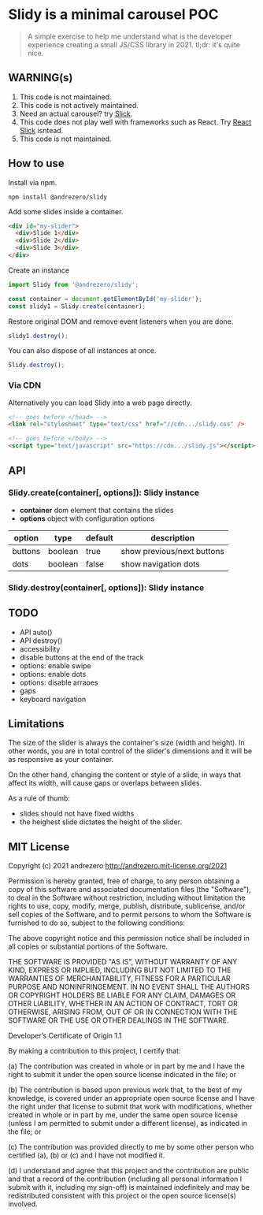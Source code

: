 # Slidy is a minimal carousel POC

> A simple exercise to help me understand what is the developer experience creating a small JS/CSS library in 2021. tl;dr: it's quite nice.

## WARNING(s)

1. This code is not maintained.
1. This code is not actively maintained.
1. Need an actual carousel? try [Slick](http://kenwheeler.github.io/slick/).
1. This code does not play well with frameworks such as React. Try [React Slick](https://react-slick.neostack.com/) isntead.
1. This code is not maintained.

## How to use

Install via npm.

```
npm install @andrezero/slidy
```

Add some slides inside a container.

```html
<div id="my-slider">
  <div>Slide 1</div>
  <div>Slide 2</div>
  <div>Slide 3</div>
</div>
```

Create an instance

```javascript
import Slidy from '@andrezero/slidy';

const container = document.getElementById('my-slider');
const slidy1 = Slidy.create(container);
```

Restore original DOM and remove event listeners when you are done.

```javascript
slidy1.destroy();
```

You can also dispose of all instances at once.

```javascript
Slidy.destroy();
```

### Via CDN

Alternatively you can load Slidy into a web page directly.

```html
<!-- goes before </head> -->
<link rel="stylesheet" type="text/css" href="//cdn.../slidy.css" />

<!-- goes before </body> -->
<script type="text/javascript" src="https://cdn.../slidy.js"></script>
```

## API

### Slidy.create(container[, options]): Slidy instance

- **container** dom element that contains the slides
- **options** object with configuration options

| option  | type    | default | description                |
| ------- | ------- | ------- | -------------------------- |
| buttons | boolean | true    | show previous/next buttons |
| dots    | boolean | false   | show navigation dots       |

### Slidy.destroy(container[, options]): Slidy instance

## TODO

- API auto()
- API destroy()
- accessibility
- disable buttons at the end of the track
- options: enable swipe
- options: enable dots
- options: disable arraoes
- gaps
- keyboard navigation

## Limitations

The size of the slider is always the container's size (width and height). In other words, you are in total control of the slider's dimensions and it will be as responsive as your container.

On the other hand, changing the content or style of a slide, in ways that affect its width, will cause gaps or overlaps between slides.

As a rule of thumb:

- slides should not have fixed widths
- the heighest slide dictates the height of the slider.

## MIT License

Copyright (c) 2021 andrezero http://andrezero.mit-license.org/2021

Permission is hereby granted, free of charge, to any person obtaining a copy of this software and associated documentation files (the "Software"), to deal in the Software without restriction, including without limitation the rights to use, copy, modify, merge, publish, distribute, sublicense, and/or sell copies of the Software, and to permit persons to whom the Software is furnished to do so, subject to the following conditions:

The above copyright notice and this permission notice shall be included in all copies or substantial portions of the Software.

THE SOFTWARE IS PROVIDED "AS IS", WITHOUT WARRANTY OF ANY KIND, EXPRESS OR IMPLIED, INCLUDING BUT NOT LIMITED TO THE WARRANTIES OF MERCHANTABILITY, FITNESS FOR A PARTICULAR PURPOSE AND NONINFRINGEMENT. IN NO EVENT SHALL THE AUTHORS OR COPYRIGHT HOLDERS BE LIABLE FOR ANY CLAIM, DAMAGES OR OTHER LIABILITY, WHETHER IN AN ACTION OF CONTRACT, TORT OR OTHERWISE, ARISING FROM, OUT OF OR IN CONNECTION WITH THE SOFTWARE OR THE USE OR OTHER DEALINGS IN THE SOFTWARE.

Developer’s Certificate of Origin 1.1

By making a contribution to this project, I certify that:

(a) The contribution was created in whole or in part by me and I have the right to submit it under the open source license indicated in the file; or

(b) The contribution is based upon previous work that, to the best of my knowledge, is covered under an appropriate open source license and I have the right under that license to submit that work with modifications, whether created in whole or in part by me, under the same open source license (unless I am permitted to submit under a different license), as indicated in the file; or

(c) The contribution was provided directly to me by some other person who certified (a), (b) or (c) and I have not modified it.

(d) I understand and agree that this project and the contribution are public and that a record of the contribution (including all personal information I submit with it, including my sign-off) is maintained indefinitely and may be redistributed consistent with this project or the open source license(s) involved.
